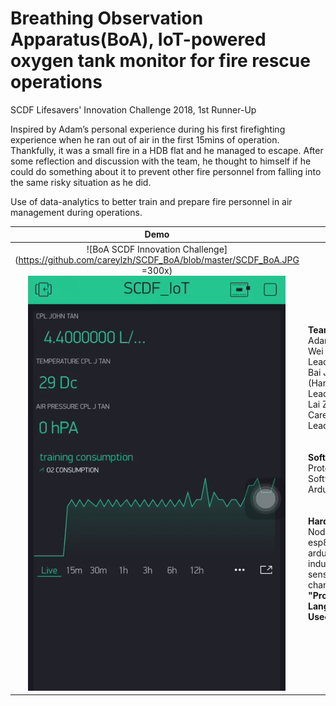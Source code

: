# Breathing Observation Apparatus(BoA), IoT-powered oxygen tank monitor for fire rescue operations
SCDF Lifesavers' Innovation Challenge 2018, 1st Runner-Up

Inspired by Adam’s personal experience during his first firefighting experience when he ran out of air in the first 15mins of operation. Thankfully, it was a small fire in a HDB flat and he managed to escape. After some reflection and discussion with the team, he thought to himself if he could do something about it to prevent other fire personnel from falling into the same risky situation as he did. 

Use of data-analytics to better train and prepare fire personnel in air management during operations.

Demo             |  Details
:-------------------------:|:-------------------------: 
![BoA SCDF Innovation Challenge](https://github.com/careylzh/SCDF_BoA/blob/master/SCDF_BoA.JPG =300x) ![BoA SCDF Innovation Challenge 2018](https://github.com/careylzh/SCDF_BoA/blob/master/BoA%20Blynk%20Dashboard.png) | <div align="left"><br/> <br/>  __Team__: <br/> Adam Idris Lim Wei (Team Leader) <br/> Bai Jialong (Hardware Leader) <br/> Lai Zheng Hui Carey (Software Lead) <br/><br/><br/> __Software__:Blynk Prototyping Software, Arduino IDE <br/><br/><br/> __Hardware__: NodeMCU, esp8266 arduino variant, industrial flow sensor, portable charger <br/> __"Programming" Language Used__: C <br/> <br/> </div>

